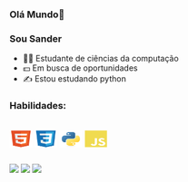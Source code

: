 ### Olá Mundo👋

### Sou Sander
- 👨‍💻 Estudante de ciências da computação
- 💵 Em busca de oportunidades
- ✍️ Estou estudando python

<!--<img width="41%" height="195px" src="https://github-readme-stats.vercel.app/api/top-langs/?username=SaNd51&layout=compact&hide_border=true&title_color=7B68EE&text_color=7B68EE&bg_color=0d1117" />-->  
  

### Habilidades:

 <div style="display: inline_block"> <br>
   <img align="center" alt="" height="30" width="40" src="https://raw.githubusercontent.com/devicons/devicon/master/icons/html5/html5-original.svg">
   <img align="center" alt="" height="30" width="40" src="https://raw.githubusercontent.com/devicons/devicon/master/icons/css3/css3-original.svg">
   <img align="center" alt="" height="30" width="40" src="https://raw.githubusercontent.com/devicons/devicon/master/icons/python/python-original.svg">
   <img align="center" alt="" height="30" width="40" src="https://raw.githubusercontent.com/devicons/devicon/master/icons/javascript/javascript-plain.svg">
   </div>

##
<div>
  <a href = "https://www.instagram.com/sndrxz_/"><img src="https://img.shields.io/badge/-Instagram-%23E4405F?style=for-the-badge&logo=instagram&logoColor=white" target="_blank"></a>
  <a href="https://www.linkedin.com/in/sander-luan/" target="_blank"><img src="https://img.shields.io/badge/-LinkedIn-%230077B5?style=for-the-badge&logo=linkedin&logoColor=white" target="_blank"></a>   
  <a href = "https://gitlab.com/SaNd51"><img src="https://img.shields.io/badge/GitLab-330F63?style=for-the-badge&logo=gitlab&logoColor=white" target="_blank"></a>
</div>
